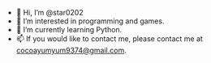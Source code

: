 - 👋 Hi, I’m @star0202
- 👀 I’m interested in programming and games.
- 🌱 I’m currently learning Python.
- 📫 If you would like to contact me, please contact me at cocoayumyum9374@gmail.com.
<!---
star0202/star0202 is a ✨ special ✨ repository because its `README.md` (this file) appears on your GitHub profile.
You can click the Preview link to take a look at your changes.
--->
